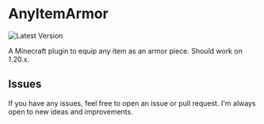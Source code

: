 # AnyItemArmor

![Latest Version](https://img.shields.io/github/v/release/LightningReflex/AnyItemArmor?style=flat-square)

A Minecraft plugin to equip any item as an armor piece. Should work on 1.20.x.

## Issues
If you have any issues, feel free to open an issue or pull request. I'm always open to new ideas and improvements.
